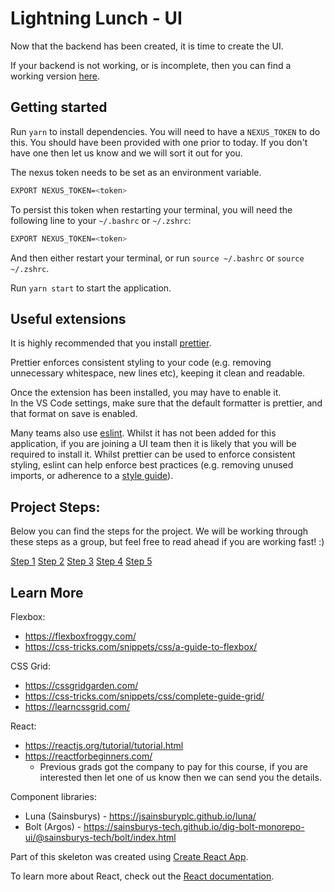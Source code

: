# Lightning Lunch - UI

Now that the backend has been created, it is time to create the UI.

If your backend is not working, or is incomplete, then you can find a working version [here](https://github.com/sainsburys-tech/jumpstart-lightninglunch-backend).

## Getting started

Run `yarn` to install dependencies. You will need to have a `NEXUS_TOKEN` to do this. You should have been provided with one prior to today. If you don't have one then let us know and we will sort it out for you.

The nexus token needs to be set as an environment variable.

```bash
EXPORT NEXUS_TOKEN=<token>
```

To persist this token when restarting your terminal, you will need the following line to your `~/.bashrc` or `~/.zshrc`:

```bash
EXPORT NEXUS_TOKEN=<token>
```

And then either restart your terminal, or run `source ~/.bashrc` or `source ~/.zshrc`.

Run `yarn start` to start the application.

## Useful extensions

It is highly recommended that you install [prettier](https://marketplace.visualstudio.com/items?itemName=esbenp.prettier-vscode).

Prettier enforces consistent styling to your code (e.g. removing unnecessary whitespace, new lines etc), keeping it clean and readable.

Once the extension has been installed, you may have to enable it.  
In the VS Code settings, make sure that the default formatter is prettier, and that format on save is enabled.

Many teams also use [eslint](https://eslint.org/). Whilst it has not been added for this application, if you are joining a UI team then it is likely that you will be required to install it. Whilst prettier can be used to enforce consistent styling, eslint can help enforce best practices (e.g. removing unused imports, or adherence to a [style guide](https://github.com/airbnb/javascript)).

## Project Steps:

Below you can find the steps for the project. We will be working through these steps as a group, but feel free to read ahead if you are working fast! :)

[Step 1](./steps/Step1.md)
[Step 2](./steps/Step2.md)
[Step 3](./steps/Step3.md)
[Step 4](./steps/Step4.md)
[Step 5](./steps/Step5.md)

## Learn More

Flexbox:

- https://flexboxfroggy.com/
- https://css-tricks.com/snippets/css/a-guide-to-flexbox/

CSS Grid:

- https://cssgridgarden.com/
- https://css-tricks.com/snippets/css/complete-guide-grid/
- https://learncssgrid.com/

React:

- https://reactjs.org/tutorial/tutorial.html
- https://reactforbeginners.com/
  - Previous grads got the company to pay for this course, if you are interested then let one of us know then we can send you the details.

Component libraries:

- Luna (Sainsburys) - https://jsainsburyplc.github.io/luna/
- Bolt (Argos) - https://sainsburys-tech.github.io/dig-bolt-monorepo-ui/@sainsburys-tech/bolt/index.html

Part of this skeleton was created using [Create React App](https://facebook.github.io/create-react-app/docs/getting-started).

To learn more about React, check out the [React documentation](https://reactjs.org/).
